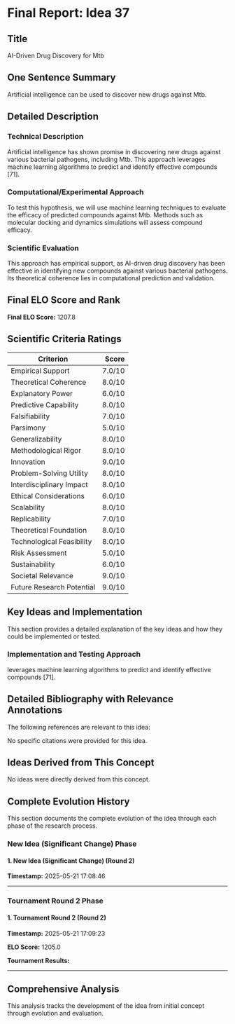# Final Report: Idea 37

## Title

AI-Driven Drug Discovery for Mtb

## One Sentence Summary

Artificial intelligence can be used to discover new drugs against Mtb.

## Detailed Description

### Technical Description

Artificial intelligence has shown promise in discovering new drugs against various bacterial pathogens, including Mtb. This approach leverages machine learning algorithms to predict and identify effective compounds [71].

### Computational/Experimental Approach

To test this hypothesis, we will use machine learning techniques to evaluate the efficacy of predicted compounds against Mtb. Methods such as molecular docking and dynamics simulations will assess compound efficacy.

### Scientific Evaluation

This approach has empirical support, as AI-driven drug discovery has been effective in identifying new compounds against various bacterial pathogens. Its theoretical coherence lies in computational prediction and validation.


## Final ELO Score and Rank

**Final ELO Score:** 1207.8

## Scientific Criteria Ratings

| Criterion | Score |
|---|---:|
| Empirical Support | 7.0/10 |
| Theoretical Coherence | 8.0/10 |
| Explanatory Power | 6.0/10 |
| Predictive Capability | 8.0/10 |
| Falsifiability | 7.0/10 |
| Parsimony | 5.0/10 |
| Generalizability | 8.0/10 |
| Methodological Rigor | 8.0/10 |
| Innovation | 9.0/10 |
| Problem-Solving Utility | 8.0/10 |
| Interdisciplinary Impact | 8.0/10 |
| Ethical Considerations | 6.0/10 |
| Scalability | 8.0/10 |
| Replicability | 7.0/10 |
| Theoretical Foundation | 8.0/10 |
| Technological Feasibility | 8.0/10 |
| Risk Assessment | 5.0/10 |
| Sustainability | 6.0/10 |
| Societal Relevance | 9.0/10 |
| Future Research Potential | 9.0/10 |

## Key Ideas and Implementation

This section provides a detailed explanation of the key ideas and how they could be implemented or tested.

### Implementation and Testing Approach

leverages machine learning algorithms to predict and identify effective compounds [71].


## Detailed Bibliography with Relevance Annotations

The following references are relevant to this idea:

No specific citations were provided for this idea.


## Ideas Derived from This Concept

No ideas were directly derived from this concept.

## Complete Evolution History

This section documents the complete evolution of the idea through each phase of the research process.

### New Idea (Significant Change) Phase

#### 1. New Idea (Significant Change) (Round 2)
**Timestamp:** 2025-05-21 17:08:46



---

### Tournament Round 2 Phase

#### 1. Tournament Round 2 (Round 2)
**Timestamp:** 2025-05-21 17:09:23

**ELO Score:** 1205.0

**Tournament Results:**



---

## Comprehensive Analysis

This analysis tracks the development of the idea from initial concept through evolution and evaluation.

